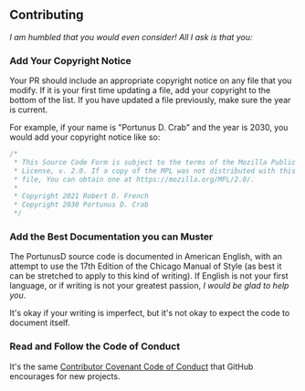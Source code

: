 ## Contributing
*I am humbled that you would even consider! All I ask is that you:*


### Add Your Copyright Notice
Your PR should include an appropriate copyright notice on any file that you
modify. If it is your first time updating a file, add your copyright to the
bottom of the list. If you have updated a file previously, make sure the year is
current.

For example, if your name is "Portunus D. Crab" and the year is 2030, you would
add your copyright notice like so:

```rust
/* 
 * This Source Code Form is subject to the terms of the Mozilla Public
 * License, v. 2.0. If a copy of the MPL was not distributed with this
 * file, You can obtain one at https://mozilla.org/MPL/2.0/.
 *
 * Copyright 2021 Robert D. French
 * Copyright 2030 Portunus D. Crab
 */
```


### Add the Best Documentation you can Muster
The PortunusD source code is documented in American English, with an attempt to
use the 17th Edition of the Chicago Manual of Style (as best it can be stretched
to apply to this kind of writing). If English is not your first language, or if
writing is not your greatest passion, *I would be glad to help you*.

It's okay if your writing is imperfect, but it's not okay to expect the code to 
document itself.


### Read and Follow the Code of Conduct
It's the same [Contributor Covenant Code of Conduct](CODE_OF_CONDUCT.md) that
GitHub encourages for new projects.
